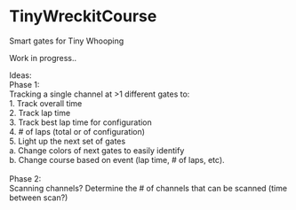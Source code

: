 # TinyWreckitCourse
Smart gates for Tiny Whooping

Work in progress..

Ideas:</br>
  Phase 1:</br>
    Tracking a single channel at >1 different gates to:</br>
        1. Track overall time</br>
        2. Track lap time</br>
        3. Track best lap time for configuration</br>
        4. # of laps (total or of configuration)</br>
        5. Light up the next set of gates</br>
          a. Change colors of next gates to easily identify</br>
          b. Change course based on event (lap time, # of laps, etc).</br>
          </br>
  Phase 2:</br>
    Scanning channels? Determine the # of channels that can be scanned (time between scan?)</br>

